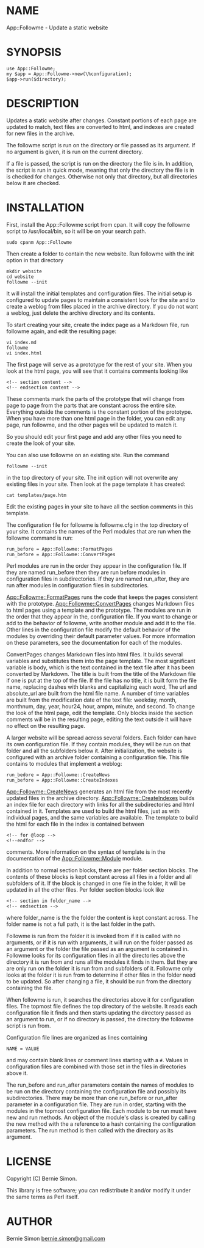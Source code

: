 # NAME

App::Followme - Update a static website

# SYNOPSIS

    use App::Followme;
    my $app = App::Followme->new(\%configuration);
    $app->run($directory);

# DESCRIPTION

Updates a static website after changes. Constant portions of each page are
updated to match, text files are converted to html, and indexes are created
for new files in the archive.

The followme script is run on the directory or file passed as its argument. If
no argument is given, it is run on the current directory.

If a file is passed, the script is run on the directory the file is in. In
addition, the script is run in quick mode, meaning that only the directory
the file is in is checked for changes. Otherwise not only that directory, but
all directories below it are checked.

# INSTALLATION

First, install the App::Followme script from cpan. It will copy the
followme script to /usr/local/bin, so it will be on your search path.

    sudo cpanm App::Followme

Then create a folder to contain the new website. Run followme with the
init option in that directory

    mkdir website
    cd website
    followme --init

It will install the initial templates and configuration files. The initial
setup is configured to update pages to maintain a consistent look for the site
and to create a weblog from files placed in the archive directory. If you do not
want a weblog, just delete the archive directory and its contents.

To start creating your site, create the index page as a Markdown file, run
followme again, and edit the resulting page:

    vi index.md
    followme
    vi index.html
    

The first page will serve as a prototype for the rest of your site. When you
look at the html page, you will see that it contains comments looking like

    <!-- section content -->
    <!-- endsection content -->

These comments mark the parts of the prototype that will change from page to
page from the parts that are constant across the entire site. Everything
outside the comments is the constant portion of the prototype. When you have
more than one html page in the folder, you can edit any page, run followme,
and the other pages will be updated to match it.

So you should edit your first page and add any other files you need to create
the look of your site.

You can also use followme on an existing site. Run the command

    followme --init
    

in the top directory of your site. The init option will not overwrite any
existing files in your site. Then look at the page template it has
created:

    cat templates/page.htm

Edit the existing pages in your site to have all the section comments in this
template.

The configuration file for followme is followme.cfg in the top directory of
your site. It contains the names of the Perl modules that are run when the
followme command is run:

    run_before = App::Followme::FormatPages
    run_before = App::Followme::ConvertPages

Perl modules are run in the order they appear in the configuration file. If they
are named run\_before then they are run before modules in configuration files in
subdirectories. If they are named run\_after, they are run after modules in
configuration files in subdirectories.

[App::Followme::FormatPages](http://search.cpan.org/perldoc?App::Followme::FormatPages) runs the code that keeps the pages consistent with
the prototype. [App::Followme::ConvertPages](http://search.cpan.org/perldoc?App::Followme::ConvertPages) changes Markdown files to html
pages using a template and the prototype. The modules are run in the order that
they appear in the, configuration file. If you want to change or add to the
behavior of followme, write another module and add it to the file. Other lines
in the configuration file modify the default behavior of the modules by
overriding their default parameter values. For more information on these
parameters, see the documentation for each of the modules.

ConvertPages changes Markdown files into html files. It builds several variables
and substitutes them into the page template. The most significant variable is
body, which is the text contained in the text file after it has been converted
by Markdown. The title is built from the title of the Markdown file if one is
put at the top of the file. If the file has no title, it is built form the file
name, replacing dashes with blanks and capitalizing each word, The url and
absolute\_url are built from the html file name. A number of time variables are
built from the modification date of the text file: weekday, month, monthnum,
day, year, hour24, hour, ampm, minute, and second. To change the look of the
html page, edit the template. Only blocks inside the section comments will be in
the resulting page, editing the text outside it will have no effect on the
resulting page.

A larger website will be spread across several folders. Each folder can have its
own configuration file. If they contain modules, they will be run on that folder
and all the subfolders below it. After initialization, the website is configured
with an archive folder containing a configuration file. This file contains to
modules that implement a weblog:

    run_bedore = App::Followme::CreateNews
    run_before = App::Followme::CreateIndexes

[App::Followme::CreateNews](http://search.cpan.org/perldoc?App::Followme::CreateNews) generates an html file from the most recently
updated files in the archive directory. [App::Followme::CreateIndexes](http://search.cpan.org/perldoc?App::Followme::CreateIndexes) builds
an index file for each directory with links for all the subdirectories and html
contained in it. Templates are used to build the html files, just as with
individual pages, and the same variables are available. The template to build
the html for each file in the index is contained between

    <!-- for @loop -->
    <!--endfor -->

comments. More information on the syntax of template is in the documentation of
the [App::Followme::Module](http://search.cpan.org/perldoc?App::Followme::Module) module.

In addition to normal section blocks, there are per folder section blocks.
The contents of these blocks is kept constant across all files in a folder and
all subfolders of it. If the block is changed in one file in the folder, it will
be updated in all the other files. Per folder section blocks look like

    <!-- section in folder_name -->
    <!-- endsection -->

where folder\_name is the the folder the content is kept constant across. The
folder name is not a full path, it is the last folder in the path.

Followme is run from the folder it is invoked from if it is called with no
arguments, or if it is run with arguments, it will run on the folder passed as
an argument or the folder the file passed as an argument is contained in.
Followme looks for its configuration files in all the directories above the
directory it is run from and runs all the modules it finds in them. But they are
are only run on the folder it is run from and subfolders of it. Followme
only looks at the folder it is run from to determine if other files in the
folder need to be updated. So after changing a file, it should be run from the
directory containing the file.

When followme is run, it searches the directories above it for configuration
files. The topmost file defines the top directory of the website. It reads each
configuration file it finds and then starts updating the directory passed as an
argument to run, or if no directory is passed, the directory the followme script
is run from.

Configuration file lines are organized as lines containing

    NAME = VALUE

and may contain blank lines or comment lines starting with a `#`. Values in
configuration files are combined with those set in the files in directories
above it.

The run\_before and run\_after parameters contain the names of modules to be run
on the directory containing the configuration file and possibly its
subdirectories. There may be more than one run\_before or run\_after parameter in
a configuration file. They are run in order, starting with the modules in the
topmost configuration file. Each module to be run must have new and run methods.
An object of the module's class is created by calling the new method with the a
reference to a hash containing the configuration parameters. The run method is
then called with the directory as its argument.

# LICENSE

Copyright (C) Bernie Simon.

This library is free software; you can redistribute it and/or modify
it under the same terms as Perl itself.

# AUTHOR

Bernie Simon <bernie.simon@gmail.com>
